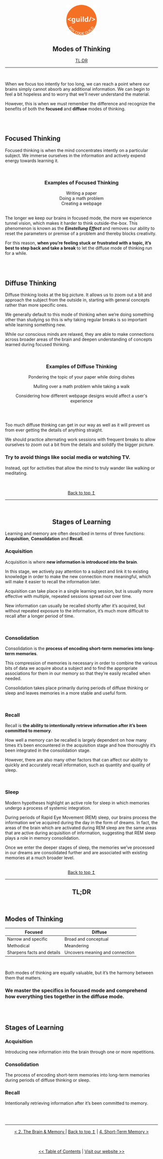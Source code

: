 <p align="center" id="top">
<img src="./images/pdx_code_guild_logo.svg" width=100/>

</p>
<div align="center">

## Modes of Thinking
<a href="#tldr">TL;DR</a>
</div align="center">

---

<br>

When we focus too intently for too long, we can reach a point where our brains simply cannot absorb any additional information. We can begin to feel a bit hopeless and to worry that we’ll never understand the material. 

However, this is when we must remember the difference and recognize the benefits of both the **focused** and **diffuse** modes of thinking.

<br>
<br>


## Focused Thinking

Focused thinking is when the mind concentrates intently on a particular subject. We immerse ourselves in the information and actively expend energy towards learning it.

<br>


<h3 align="center">Examples of Focused Thinking</h3>
<div align="center">Writing a paper</div>
<div align="center">Doing a math problem</div>
<div align="center">Creating a webpage</div>

<br>

The longer we keep our brains in focused mode, the more we experience tunnel vision, which makes it harder to think outside-the-box. This phenomenon is known as the ***Einstellung Effect*** and removes our ability to reset the parameters or premise of a problem and thereby blocks creativity. 

For this reason, **when you’re feeling stuck or frustrated with a topic, it’s best to step back and take a break** to let the diffuse mode of thinking run for a while. 


<br>
<br>

    
## Diffuse Thinking

Diffuse thinking looks at the big picture. It allows us to zoom out a bit and approach the subject from the outside in, starting with general concepts rather than more specific ones.

We generally default to this mode of thinking when we’re doing something other than studying so this is why taking regular breaks is so important while learning something new. 

While our conscious minds are relaxed, they are able to make connections across broader areas of the brain and deepen understanding of concepts learned during focused thinking. 

<br>

<div align="center">
    
<h3>Examples of Diffuse Thinking</h3>
<p>Pondering the topic of your paper while doing dishes</p> 
<p>Mulling over a math problem while taking a walk</p>
<p>Considering how different webpage designs would affect a user's experience</p>
</div>

<br> 
<br> 

Too much diffuse thinking can get in our way as well as it will prevent us from ever getting the details of anything straight. 

We should practice alternating work sessions with frequent breaks to allow ourselves to zoom out a bit from the details and solidify the bigger picture. 

### Try to avoid things like social media or watching TV.

Instead, opt for activities that allow the mind to truly wander like walking or meditating. 

<br>
<br>

<div align="center">
<a href="#top">Back to top &mapstoup;</a>
</div>

---

<br>

<div align="center">
    
## Stages of Learning
</div>

Learning and memory are often described in terms of three functions: **Acquisition**, **Consolidation** and **Recall**.



### Acquisition

Acquisition is where **new information is introduced into the brain**. 

In this stage, we actively pay attention to a subject and link it to existing knowledge in order to make the new connection more meaningful, which will make it easier to recall the information later. 

Acquisition can take place in a single learning session, but is usually more effective with multiple, repeated sessions spread out over time.

New information can usually be recalled shortly after it’s acquired, but without repeated exposure to the information, it’s much more difficult to recall after a longer period of time.

<br>

### Consolidation

Consolidation is the **process of encoding short-term memories into long-term memories**. 

This compression of memories is necessary in order to combine the various bits of data we acquire about a subject and to find the appropriate associations for them in our memory so that they’re easily recalled when needed. 

Consolidation takes place primarily during periods of diffuse thinking or sleep and leaves memories in a more stable and useful form.


<br>


### Recall

Recall is **the ability to intentionally retrieve information after it’s been committed to memory**. 

How well a memory can be recalled is largely dependent on how many times it’s been encountered in the acquisition stage and how thoroughly it’s been integrated in the consolidation stage. 

However, there are also many other factors that can affect our ability to quickly and accurately recall information, such as quantity and quality of sleep.

<br>


### Sleep

Modern hypotheses highlight an active role for sleep in which memories undergo a process of systemic integration. 

During periods of Rapid Eye Movement (REM) sleep, our brains process the information we’ve acquired during the day in the form of dreams. In fact, the areas of the brain which are activated during REM sleep are the same areas that are active during acquisition of information, suggesting that REM sleep plays a role in memory consolidation.  

Once we enter the deeper stages of sleep, the memories we’ve processed in our dreams are consolidated further and are associated with existing memories at a much broader level. 

<br>

<div align="center">
    <a href="#top">Back to top &mapstoup;</a>
</div>

---
<div align="center">
<h2 id="tldr">TL;DR</h2>
</div>
<br>


## Modes of Thinking

<div align="center">

|Focused|Diffuse|
|-|-|
|Narrow and specific|Broad and conceptual|
|Methodical|Meandering|
|Sharpens facts and details|Uncovers meaning and connection|

</div>

<br>

Both modes of thinking are equally valuable, but it’s the harmony between them that matters.

### We master the specifics in focused mode and comprehend how everything ties together in the diffuse mode.


<br>
<br>


## Stages of Learning

### Acquisition

Introducing new information into the brain through one or more repetitions.

### Consolidation

The process of encoding short-term memories into long-term memories during periods of diffuse thinking or sleep.

### Recall

Intentionally retrieving information after it’s been committed to memory.

<br>
<br>

--- 

<div align="center">
    <a href="./2_the_brain_and_memory.md"> < 2. The Brain & Memory </a> | 
    <a href="#top">Back to top &mapstoup;</a> |
    <a href="./4_short_term_memory.md">4. Short-Term Memory ></a>
</div>

<br>
<br>

<div align="center">

[<< Table of Contents]("./") | [Visit our website >>]("www.pdxcodeguild.com")
</div>
